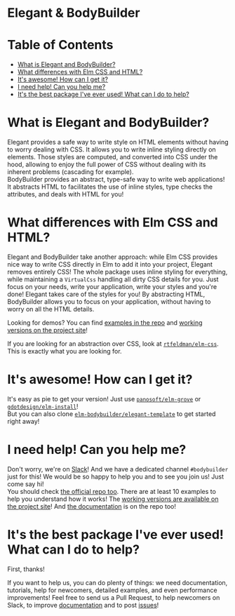 # Elegant & BodyBuilder

# Table of Contents

- [What is Elegant and BodyBuilder?](#what-is-elegant-and-bodybuilder)
- [What differences with Elm CSS and HTML?](#what-differences-with-elm-css-and-html)
- [It's awesome! How can I get it?](#its-awesome-how-can-i-get-it)
- [I need help! Can you help me?](#i-need-help-can-you-help-me)
- [It's the best package I've ever used! What can I do to help?](#its-the-best-package-ive-ever-used-what-can-i-do-to-help)

# What is Elegant and BodyBuilder?

Elegant provides a safe way to write style on HTML elements without having to worry dealing with CSS. It allows you to write inline styling directly on elements. Those styles are computed, and converted into CSS under the hood, allowing to enjoy the full power of CSS without dealing with its inherent problems (cascading for example).<br>
BodyBuilder provides an abstract, type-safe way to write web applications! It abstracts HTML to facilitates the use of inline styles, type checks the attributes, and deals with HTML for you!

# What differences with Elm CSS and HTML?

Elegant and BodyBuilder take another approach: while Elm CSS provides nice way to write CSS directly in Elm to add it into your project, Elegant removes entirely CSS! The whole package uses inline styling for everything, while maintaining a `VirtualCss` handling all dirty CSS details for you. Just focus on your needs, write your application, write your styles and you're done! Elegant takes care of the styles for you! By abstracting HTML, BodyBuilder allows you to focus on your application, without having to worry on all the HTML details.

Looking for demos? You can find [examples in the repo](https://github.com/elm-bodybuilder/elegant/demo) and [working versions on the project site](https://elm-bodybuilder.github.io/elegant)!

If you are looking for an abstraction over CSS, look at [`rtfeldman/elm-css`](http://package.elm-lang.org/packages/rtfeldman/elm-css/latest). This is exactly what you are looking for.

# It's awesome! How can I get it?

It's easy as pie to get your version! Just use [`panosoft/elm-grove`](https://github.com/panosoft/elm-grove) or [`gdotdesign/elm-install`](https://github.com/gdotdesign/elm-github-install)!<br>
But you can also clone [`elm-bodybuilder/elegant-template`](https://github.com/elm-bodybuilder/elegant-template) to get started right away!

# I need help! Can you help me?

Don't worry, we're on [Slack](https://elmlang.herokuapp.com/)! And we have a dedicated channel `#bodybuilder` just for this! We would be so happy to help you and to see you join us! Just come say hi!<br>
You should check [the official repo too](https://github.com/elm-bodybuilder/elegant). There are at least 10 examples to help you understand how it works! The [working versions are available on the project site](https://elm-bodybuilder.github.io/elegant)! And [the documentation](https://github.com/elm-bodybuilder/elegant/tree/master/elm-docs) is on the repo too!

# It's the best package I've ever used! What can I do to help?

First, thanks!

If you want to help us, you can do plenty of things: we need documentation, tutorials, help for newcomers, detailed examples, and even performance improvements! Feel free to send us a Pull Request, to help newcomers on Slack, to improve [documentation](https://github.com/elm-bodybuilder/elegant/tree/master/elm-docs) and to post [issues](https://github.com/elm-bodybuilder/elegant/issues)!
